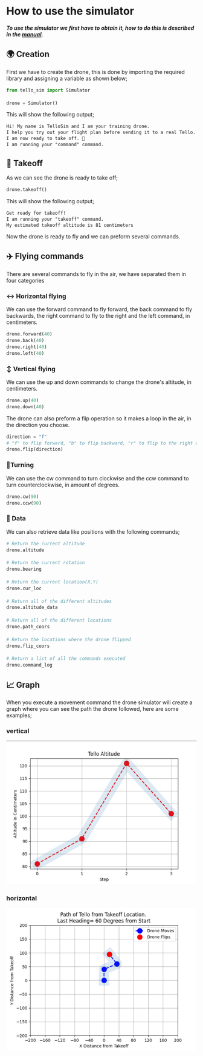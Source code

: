 # How to use the simulator

***To use the simulator we first have to obtain it, how to do this is described in the [manual](/Week%202/Manual%20Simulation/README.md).***

## :earth_africa: Creation

First we have to create the drone, this is done by importing the required library and assigning a variable as shown below;

```python
from tello_sim import Simulator

drone = Simulator()
```

This will show the following output;

```
Hi! My name is TelloSim and I am your training drone.
I help you try out your flight plan before sending it to a real Tello.
I am now ready to take off. 🚁
I am running your "command" command.
```

## :rocket: Takeoff

As we can see the drone is ready to take off;

```python
drone.takeoff()
```

This will show the following output;

```
Get ready for takeoff!
I am running your "takeoff" command.
My estimated takeoff altitude is 81 centimeters
```

Now the drone is ready to fly and we can preform several commands.

## :airplane: Flying commands

There are several commands to fly in the air, we have separated them in four categories

### :left_right_arrow: Horizontal flying

We can use the forward command to fly forward, the back command to fly backwards, the right command to fly to the right and the left command, in centimeters.

```python
drone.forward(40)
drone.back(40)
drone.right(40)
drone.left(40)
```

### :arrow_up_down: Vertical flying

We can use the up and down commands to change the drone's altitude, in centimeters.

```python
drone.up(40)
drone.down(40)
```

The drone can also preform a flip operation so it makes a loop in the air, in the direction you choose.

```python
direction = "f"
# "f" to flip forward, "b" to flip backward, "r" to flip to the right and "l" to flip to the left.
drone.flip(direction)
```

### :arrows_counterclockwise:Turning

We can use the cw command to turn clockwise and the ccw command to turn counterclockwise, in amount of degrees.

```python
drone.cw(90)
drone.ccw(90)
```

### :floppy_disk: Data

We can also retrieve data like positions with the following commands;

```python
# Return the current altitude
drone.altitude

# Return the current rotation
drone.bearing

# Return the current location(X,Y)
drone.cur_loc

# Return all of the different altitudes
drone.altitude_data

# Return all of the different locations
drone.path_coors

# Return the locations where the drone flipped
drone.flip_coors

# Return a list of all the commands executed
drone.command_log
```

## :chart_with_upwards_trend: Graph

When you execute a movement command the drone simulator will create a graph where you can see the path the drone followed, here are some examples;

### vertical

![PNG](/Media/verGraph.png)

### horizontal

![PNG](/Media/horGraph.png)
